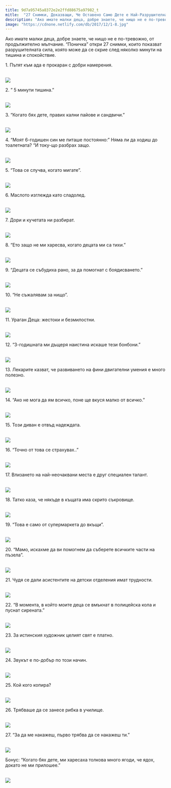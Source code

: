 ```yaml
---
title: 9d7a95745a8372e2e2ffd88675a97982_t
mitle:  "27 Снимки, Доказващи, Че Оставено Само Дете е Най-Разрушителната Природна Сила!"
description: "Ако имате малки деца, добре знаете, че нищо не е по-тревожно, от продължително мълчание. &qout;Поничка&qout; откри 27 снимки, които показват разрушителната сила, която може да се"
image: "https://cdnone.netlify.com/db/2017/12/1-8.jpg"
---
```


 <p>Ако имате малки деца, добре знаете, че нищо не е по-тревожно, от продължително мълчание. “Поничка” откри 27 снимки, които показват разрушителната сила, която може да се скрие след няколко минути на тишина и спокойствие.</p>      <p>1. Пътят към ада е прокаран с добри намерения.</p> <p> <br/><img src="https://cdnone.netlify.com/db/2017/12/1-8.jpg"/><br/></p> <p>2. ” 5 минути тишина.”</p>      <p> <br/><img src="https://cdnone.netlify.com/db/2017/12/2-8.jpg"/><br/></p> <p>3. “Когато бях дете, правих кални пайове и сандвичи.”</p> <p> <br/><img src="https://cdnone.netlify.com/db/2017/12/3-8.jpg"/><br/></p> <p>4. “Моят 6-годишен син ме питаше постоянно:” Няма ли да ходиш до тоалетната? “И току-що разбрах защо.</p>      <p> <br/><img src="https://cdnone.netlify.com/db/2017/12/4-7.jpg"/><br/></p> <p>5. “Това се случва, когато мигате”.</p> <p> <br/><img src="https://cdnone.netlify.com/db/2017/12/5-7.jpg"/><br/></p> <p>6. Маслото изглежда като сладолед.</p> <p> <br/><img src="https://cdnone.netlify.com/db/2017/12/6-8.jpg"/><br/></p> <p>7. Дори и кучетата ни разбират.</p>      <p> <br/><img src="https://cdnone.netlify.com/db/2017/12/7-8.jpg"/><br/></p> <p>8. “Ето защо не ми харесва, когато децата ми са тихи.”</p> <p> <br/><img src="https://cdnone.netlify.com/db/2017/12/8-8.jpg"/><br/></p> <p>9. “Децата се събудиха рано, за да помогнат с боядисването.”</p>      <p> <br/><img src="https://cdnone.netlify.com/db/2017/12/9-8.jpg"/><br/></p> <p>10. “Не съжалявам за нищо”.</p> <p> <br/><img src="https://cdnone.netlify.com/db/2017/12/10-8.jpg"/><br/></p> <p>11. Ураган Деца: жестоки и безмилостни.</p> <p> <br/><img src="https://cdnone.netlify.com/db/2017/12/11-8.jpg"/><br/></p> <p>12. “3-годишната ми дъщеря наистина искаше тези бонбони.”</p> <p> <br/><img src="https://cdnone.netlify.com/db/2017/12/12-7.jpg"/><br/></p> <p>13. Лекарите казват, че развиването на фини двигателни умения е много полезно.</p> <p> <br/><img src="https://cdnone.netlify.com/db/2017/12/13-8.jpg"/><br/></p> <p>14. “Ако не мога да ям всичко, поне ще вкуся малко от всичко.”</p> <p> <br/><img src="https://cdnone.netlify.com/db/2017/12/14-8.jpg"/><br/></p> <p>15. Този диван е отвъд надеждата.</p> <p> <br/><img src="https://cdnone.netlify.com/db/2017/12/15-8.jpg"/><br/></p> <p>16. “Точно от това се страхувах..”</p> <p> <br/><img src="https://cdnone.netlify.com/db/2017/12/16-8.jpg"/><br/></p> <p>17. Влизането на най-неочаквани места е друг специален талант.</p> <p> <br/><img src="https://cdnone.netlify.com/db/2017/12/17-8.jpg"/><br/></p> <p>18. Татко каза, че някъде в къщата има скрито съкровище.</p> <p> <br/><img src="https://cdnone.netlify.com/db/2017/12/18-8.jpg"/><br/></p> <p>19. “Това е само от супермаркета до вкъщи”.</p> <p> <br/><img src="https://cdnone.netlify.com/db/2017/12/19-8.jpg"/><br/></p> <p>20. “Мамо, искахме да ви помогнем да съберете всичките части на пъзела”.</p> <p> <br/><img src="https://cdnone.netlify.com/db/2017/12/20-8.jpg"/><br/></p> <p>21. Чудя се дали асистентите на детски отделения имат трудности.</p> <p> <br/><img src="https://cdnone.netlify.com/db/2017/12/21-7.jpg"/><br/></p> <p>22. “В момента, в който моите деца се вмъкнат в полицейска кола и пуснат сирената.”</p> <p> <br/><img src="https://cdnone.netlify.com/db/2017/12/22-7.jpg"/><br/></p> <p>23. За истинския художник целият свят е платно.</p> <p> <br/><img src="https://cdnone.netlify.com/db/2017/12/23-6.jpg"/><br/></p> <p>24. Звукът е по-добър по този начин.</p> <p> <br/><img src="https://cdnone.netlify.com/db/2017/12/24-5.jpg"/><br/></p> <p>25. Кой кого копира?</p> <p> <br/><img src="https://cdnone.netlify.com/db/2017/12/25-4.jpg"/><br/></p> <p>26. Трябваше да се занесе рибка в училище.</p> <p> <br/><img src="https://cdnone.netlify.com/db/2017/12/26-3.jpg"/><br/></p> <p>27. “За да ме накажеш, първо трябва да се накажеш ти.”</p> <p> <br/><img src="https://cdnone.netlify.com/db/2017/12/27-2.jpg"/><br/></p> <p>Бонус: “Когато бях дете, ми харесаха толкова много ягоди, че ядох, докато не ми прилошее.”</p> <p> <br/><img src="https://cdnone.netlify.com/db/2017/12/28-1.jpg"/><br/></p>       